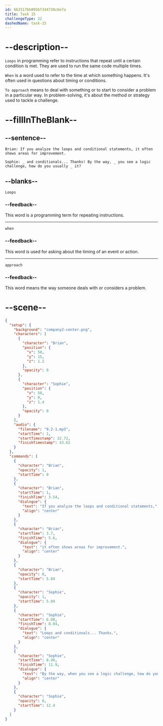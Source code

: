 ```yaml
---
id: 662517bb095bf344730c6e7a
title: Task 15
challengeType: 22
dashedName: task-15
---
```


<!-- (Audio) Brian: If you analyze the loops and conditional statements, it often shows areas for improvement. Sophie: Loops and conditionals... Thanks! By the way, when you see a logic challenge, how do you usually approach it? -->

# --description--

`Loops` in programming refer to instructions that repeat until a certain condition is met. They are used to run the same code multiple times. 

`When` is a word used to refer to the time at which something happens. It's often used in questions about timing or conditions.

`To approach` means to deal with something or to start to consider a problem in a particular way. In problem-solving, it's about the method or strategy used to tackle a challenge.

# --fillInTheBlank--

## --sentence--

`Brian: If you analyze the loops and conditional statements, it often shows areas for improvement.`  

`Sophie: _ and conditionals... Thanks! By the way, _ you see a logic challenge, how do you usually _ it?`

## --blanks--

`Loops`

### --feedback--

This word is a programming term for repeating instructions.

---

`when`

### --feedback--

This word is used for asking about the timing of an event or action.

---

`approach`

### --feedback--

This word means the way someone deals with or considers a problem.

# --scene--

```json
{
  "setup": {
    "background": "company2-center.png",
    "characters": [
      {
        "character": "Brian",
        "position": {
          "x": 50,
          "y": 15,
          "z": 1.2
        },
        "opacity": 0
      },
      {
        "character": "Sophie",
        "position": {
          "x": 50,
          "y": 0,
          "z": 1.4
        },
        "opacity": 0
      }
    ],
    "audio": {
      "filename": "9.2-1.mp3",
      "startTime": 1,
      "startTimestamp": 32.72,
      "finishTimestamp": 43.62
    }
  },
  "commands": [
    {
      "character": "Brian",
      "opacity": 1,
      "startTime": 0
    },
    {
      "character": "Brian",
      "startTime": 1,
      "finishTime": 3.54,
      "dialogue": {
        "text": "If you analyze the loops and conditional statements,",
        "align": "center"
      }
    },
    {
      "character": "Brian",
      "startTime": 3.7,
      "finishTime": 5.6,
      "dialogue": {
        "text": "it often shows areas for improvement.",
        "align": "center"
      }
    },
    {
      "character": "Brian",
      "opacity": 0,
      "startTime": 5.84
    },
    {
      "character": "Sophie",
      "opacity": 1,
      "startTime": 5.84
    },
    {
      "character": "Sophie",
      "startTime": 6.08,
      "finishTime": 8.04,
      "dialogue": {
        "text": "Loops and conditionals... Thanks.",
        "align": "center"
      }
    },
    {
      "character": "Sophie",
      "startTime": 8.48,
      "finishTime": 11.9,
      "dialogue": {
        "text": "By the way, when you see a logic challenge, how do you usually approach it?",
        "align": "center"
      }
    },
    {
      "character": "Sophie",
      "opacity": 0,
      "startTime": 12.4
    }
  ]
}
```

